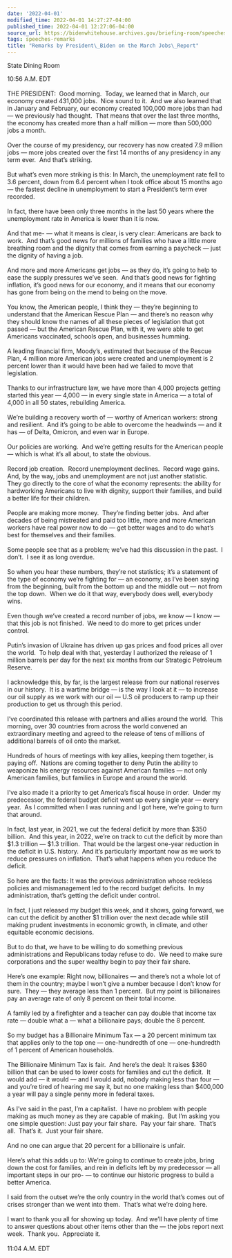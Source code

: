 ```yaml
---
date: '2022-04-01'
modified_time: 2022-04-01 14:27:27-04:00
published_time: 2022-04-01 12:27:06-04:00
source_url: https://bidenwhitehouse.archives.gov/briefing-room/speeches-remarks/2022/04/01/remarks-by-president-biden-on-the-march-jobs-report/
tags: speeches-remarks
title: "Remarks by President\_Biden on the March Jobs\_Report"
---
```

 
State Dining Room

10:56 A.M. EDT  
   
THE PRESIDENT:  Good morning.  Today, we learned that in March, our
economy created 431,000 jobs.  Nice sound to it.  And we also learned
that in January and February, our economy created 100,000 more jobs than
had — we previously had thought.  That means that over the last three
months, the economy has created more than a half million — more than
500,000 jobs a month.  
   
Over the course of my presidency, our recovery has now created 7.9
million jobs — more jobs created over the first 14 months of any
presidency in any term ever.  And that’s striking.   
   
But what’s even more striking is this: In March, the unemployment rate
fell to 3.6 percent, down from 6.4 percent when I took office about 15
months ago — the fastest decline in unemployment to start a President’s
term ever recorded.    
   
In fact, there have been only three months in the last 50 years where
the unemployment rate in America is lower than it is now.   
   
And that me- — what it means is clear, is very clear: Americans are back
to work.  And that’s good news for millions of families who have a
little more breathing room and the dignity that comes from earning a
paycheck — just the dignity of having a job.  
   
And more and more Americans get jobs — as they do, it’s going to help to
ease the supply pressures we’ve seen.  And that’s good news for fighting
inflation, it’s good news for our economy, and it means that our economy
has gone from being on the mend to being on the move.  
   
You know, the American people, I think they — they’re beginning to
understand that the American Rescue Plan — and there’s no reason why
they should know the names of all these pieces of legislation that got
passed — but the American Rescue Plan, with it, we were able to get
Americans vaccinated, schools open, and businesses humming.   
   
A leading financial firm, Moody’s, estimated that because of the Rescue
Plan, 4 million more American jobs were created and unemployment is 2
percent lower than it would have been had we failed to move that
legislation.    
   
Thanks to our infrastructure law, we have more than 4,000 projects
getting started this year — 4,000 — in every single state in America — a
total of 4,000 in all 50 states, rebuilding America.   
   
We’re building a recovery worth of — worthy of American workers: strong
and resilient.  And it’s going to be able to overcome the headwinds —
and it has — of Delta, Omicron, and even war in Europe.  
   
Our policies are working.  And we’re getting results for the American
people — which is what it’s all about, to state the obvious.  
   
Record job creation.  Record unemployment declines.  Record wage gains. 
And, by the way, jobs and unemployment are not just another statistic. 
They go directly to the core of what the economy represents: the ability
for hardworking Americans to live with dignity, support their families,
and build a better life for their children.   
   
People are making more money.  They’re finding better jobs.  And after
decades of being mistreated and paid too little, more and more American
workers have real power now to do — get better wages and to do what’s
best for themselves and their families.    
   
Some people see that as a problem; we’ve had this discussion in the
past.  I don’t.  I see it as long overdue.   
   
So when you hear these numbers, they’re not statistics; it’s a statement
of the type of economy we’re fighting for — an economy, as I’ve been
saying from the beginning, built from the bottom up and the middle out —
not from the top down.  When we do it that way, everybody does well,
everybody wins.   
   
Even though we’ve created a record number of jobs, we know — I know —
that this job is not finished.  We need to do more to get prices under
control.   
   
Putin’s invasion of Ukraine has driven up gas prices and food prices all
over the world.  To help deal with that, yesterday I authorized the
release of 1 million barrels per day for the next six months from our
Strategic Petroleum Reserve.     
   
I acknowledge this, by far, is the largest release from our national
reserves in our history.  It is a wartime bridge — is the way I look at
it — to increase our oil supply as we work with our oil — U.S oil
producers to ramp up their production to get us through this period.   
   
I’ve coordinated this release with partners and allies around the
world.  This morning, over 30 countries from across the world convened
an extraordinary meeting and agreed to the release of tens of millions
of additional barrels of oil onto the market.    
   
Hundreds of hours of meetings with key allies, keeping them together, is
paying off.  Nations are coming together to deny Putin the ability to
weaponize his energy resources against American families — not only
American families, but families in Europe and around the world.  
   
I’ve also made it a priority to get America’s fiscal house in order. 
Under my predecessor, the federal budget deficit went up every single
year — every year.  As I committed when I was running and I got here,
we’re going to turn that around.  
   
In fact, last year, in 2021, we cut the federal deficit by more than
$350 billion.  And this year, in 2022, we’re on track to cut the deficit
by more than $1.3 trillion — $1.3 trillion.  That would be the largest
one-year reduction in the deficit in U.S. history.  And it’s
particularly important now as we work to reduce pressures on inflation. 
That’s what happens when you reduce the deficit.   
   
So here are the facts: It was the previous administration whose reckless
policies and mismanagement led to the record budget deficits.  In my
administration, that’s getting the deficit under control.   
   
In fact, I just released my budget this week, and it shows, going
forward, we can cut the deficit by another $1 trillion over the next
decade while still making prudent investments in economic growth, in
climate, and other equitable economic decisions.    
   
But to do that, we have to be willing to do something previous
administrations and Republicans today refuse to do.  We need to make
sure corporations and the super wealthy begin to pay their fair
share.   
   
Here’s one example: Right now, billionaires — and there’s not a whole
lot of them in the country; maybe I won’t give a number because I don’t
know for sure.  They — they average less than 1 percent.  But my point
is billionaires pay an average rate of only 8 percent on their total
income.  
   
A family led by a firefighter and a teacher can pay double that income
tax rate — double what a — what a billionaire pays; double the 8
percent.   
   
So my budget has a Billionaire Minimum Tax — a 20 percent minimum tax
that applies only to the top one — one-hundredth of one — one-hundredth
of 1 percent of American households.   
   
The Billionaire Minimum Tax is fair.  And here’s the deal: It raises
$360 billion that can be used to lower costs for families and cut the
deficit.  It would add — it would — and I would add, nobody making less
than four — and you’re tired of hearing me say it, but no one making
less than $400,000 a year will pay a single penny more in federal
taxes.  
   
As I’ve said in the past, I’m a capitalist.  I have no problem with
people making as much money as they are capable of making.  But I’m
asking you one simple question: Just pay your fair share.  Pay your fair
share.  That’s all.  That’s it.  Just your fair share.    
   
And no one can argue that 20 percent for a billionaire is unfair.    
   
Here’s what this adds up to: We’re going to continue to create jobs,
bring down the cost for families, and rein in deficits left by my
predecessor — all important steps in our pro- — to continue our historic
progress to build a better America.    
   
I said from the outset we’re the only country in the world that’s comes
out of crises stronger than we went into them.  That’s what we’re doing
here.   
   
I want to thank you all for showing up today.  And we’ll have plenty of
time to answer questions about other items other than the — the jobs
report next week.  Thank you.  Appreciate it.  
   
11:04 A.M. EDT
